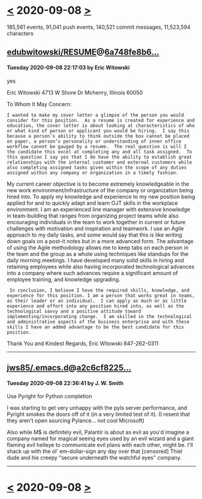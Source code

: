# [<](2020-09-07.md) 2020-09-08 [>](2020-09-09.md)

185,561 events, 91,041 push events, 140,521 commit messages, 11,523,594 characters


## [edubwitowski/RESUME](https://github.com/edubwitowski/RESUME)@[6a748fe8b6...](https://github.com/edubwitowski/RESUME/commit/6a748fe8b64690713156e4236b2e502236b33055)
#### Tuesday 2020-09-08 22:17:03 by Eric Witowski

yes

Eric Witowski
4713 W Shore Dr
Mchenry, Illinois 60050

To Whom It May Concern:


 	I wanted to make my cover letter a glimpse of the person you would consider for this position.  As a resume is created for experience and education, the cover letter is about looking at characteristics of who or what kind of person or applicant you would be hiring.  I say this because a person’s ability to think outside the box cannot be placed on paper, a person’s personality or understanding of inner office workflow cannot be gauged by a resume.  The real question is will I the candidate this excel at completing any and all task assigned.  To this question I say yes that I do have the ability to establish great relationships with the internal customer and external customers while also completing assigned tasks given within the scope of any duties assigned within any company or organization in a timely fashion.  

My current career objective is to become extremely knowledgeable in the new work environment/infrastructure of the company or organization being hired into.  To apply my knowledge and experience to my new position being applied for and to quickly adapt and learn OJT skills in the workplace environment.  I am an experienced line manager with extensive knowledge in team-building that ranges from organizing project teams while also encouraging individuals in the team to work together in current or future challenges with motivation and inspiration and teamwork.  I use an Agile approach to my daily tasks, and some would say that this is like writing down goals on a post-it notes but in a more advanced form.  The advantage of using the Agile methodology allows me to keep tabs on each person in the team and the group as a whole using techniques like standups for the daily morning meetings.   I have developed many solid skills in hiring and retaining employees while also having incorporated technological advances into a company where such advances require a significant amount of employee training, and knowledge upgrading.   

     In conclusion, I believe I have the required skills, knowledge, and experience for this position. I am a person that works great in teams, as their leader or an individual.  I can apply as much or as little experience and effort into any position hired into, as well as the technological savvy and a positive attitude toward implementing/incorporating change.  I am skilled in the technological and administrative aspects of the business enterprise and with these skills I have an added advantage to be the best candidate for this position.  


Thank You and Kindest Regards,
Eric Witowski
847-262-0311

---
## [jws85/.emacs.d](https://github.com/jws85/.emacs.d)@[a2c6cf8225...](https://github.com/jws85/.emacs.d/commit/a2c6cf82250cbda812459df45d9bed8e3918a3e5)
#### Tuesday 2020-09-08 22:36:41 by J. W. Smith

Use Pyright for Python completion

I was starting to get very unhappy with the pyls server performance,
and Pyright smokes the doors off of it (in a very limited test of it).
(I resent that they aren't open sourcing Pylance... not cool Microsoft)

Also while M$ is definitely evil, Palantir is about as evil as you'd
imagine a company named for magical seeing eyes used by an evil wizard
and a giant flaming evil helleye to communicate evil plans with each
other, might be.  I'll shack up with the ol' em-dollar-sign any day
over that [censored] Thiel dude and his creepy "secure underneath the
watchful eyes" company.

---

# [<](2020-09-07.md) 2020-09-08 [>](2020-09-09.md)

